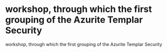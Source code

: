 # workshop, through which the first grouping of the Azurite Templar Security

workshop, through which the first grouping of the Azurite Templar Security